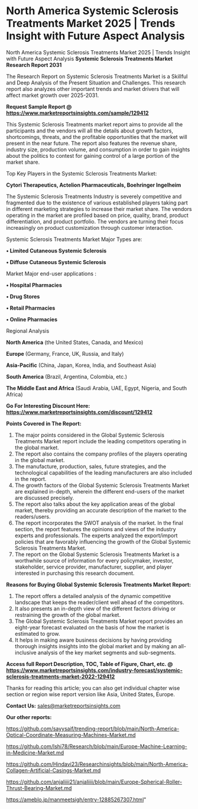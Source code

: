 # North America Systemic Sclerosis Treatments Market 2025 | Trends Insight with Future Aspect Analysis
North America Systemic Sclerosis Treatments Market 2025 | Trends Insight with Future Aspect Analysis
<strong>Systemic Sclerosis Treatments Market Research Report 2031</strong>

The Research Report on Systemic Sclerosis Treatments Market is a Skillful and Deep Analysis of the Present Situation and Challenges. This research report also analyzes other important trends and market drivers that will affect market growth over 2025-2031.

<strong>Request Sample Report @ <a href=https://www.marketreportsinsights.com/sample/129412>https://www.marketreportsinsights.com/sample/129412</a></strong>

This Systemic Sclerosis Treatments market report aims to provide all the participants and the vendors will all the details about growth factors, shortcomings, threats, and the profitable opportunities that the market will present in the near future. The report also features the revenue share, industry size, production volume, and consumption in order to gain insights about the politics to contest for gaining control of a large portion of the market share.

Top Key Players in the Systemic Sclerosis Treatments Market:

<strong>Cytori Therapeutics, Actelion Pharmaceuticals, Boehringer Ingelheim</strong>

The Systemic Sclerosis Treatments Industry is severely competitive and fragmented due to the existence of various established players taking part in different marketing strategies to increase their market share. The vendors operating in the market are profiled based on price, quality, brand, product differentiation, and product portfolio. The vendors are turning their focus increasingly on product customization through customer interaction.

Systemic Sclerosis Treatments Market Major Types are:

<strong>• Limited Cutaneous Systemic Sclerosis

• Diffuse Cutaneous Systemic Sclerosis</strong>

Market Major end-user applications :

<strong>• Hospital Pharmacies

• Drug Stores

• Retail Pharmacies

• Online Pharmacies</strong>

Regional Analysis

</u><strong><b>North America</b></strong> (the United States, Canada, and Mexico)

<strong><b>Europe </b></strong>(Germany, France, UK, Russia, and Italy)

<strong><b>Asia-Pacific</b></strong> (China, Japan, Korea, India, and Southeast Asia)

<strong><b>South America</b></strong> (Brazil, Argentina, Colombia, etc.)

<strong><b>The Middle East and Africa</b></strong> (Saudi Arabia, UAE, Egypt, Nigeria, and South Africa)

<strong>Go For Interesting Discount Here: <a href=https://www.marketreportsinsights.com/discount/129412>https://www.marketreportsinsights.com/discount/129412</a></strong>

<strong>Points Covered in The Report:</strong>
<ol>
  <li>The major points considered in the Global Systemic Sclerosis Treatments Market report include the leading competitors operating in the global market.</li>
  <li>The report also contains the company profiles of the players operating in the global market.</li>
  <li>The manufacture, production, sales, future strategies, and the technological capabilities of the leading manufacturers are also included in the report.</li>
  <li>The growth factors of the Global Systemic Sclerosis Treatments Market are explained in-depth, wherein the different end-users of the market are discussed precisely.</li>
  <li>The report also talks about the key application areas of the global market, thereby providing an accurate description of the market to the readers/users.</li>
  <li>The report incorporates the SWOT analysis of the market. In the final section, the report features the opinions and views of the industry experts and professionals. The experts analyzed the export/import policies that are favorably influencing the growth of the Global Systemic Sclerosis Treatments Market.</li>
  <li>The report on the Global Systemic Sclerosis Treatments Market is a worthwhile source of information for every policymaker, investor, stakeholder, service provider, manufacturer, supplier, and player interested in purchasing this research document.</li>
</ol>
<strong>Reasons for Buying Global Systemic Sclerosis Treatments Market Report:</strong>

<ol>
  <li>The report offers a detailed analysis of the dynamic competitive landscape that keeps the reader/client well ahead of the competitors.</li>
  <li>It also presents an in-depth view of the different factors driving or restraining the growth of the global market.</li>
  <li>The Global Systemic Sclerosis Treatments Market report provides an eight-year forecast evaluated on the basis of how the market is estimated to grow.</li>
  <li>It helps in making aware business decisions by having providing thorough insights insights into the global market and by making an all-inclusive analysis of the key market segments and sub-segments.</li>
</ol>
<strong>Access full Report Description, TOC, Table of Figure, Chart, etc. @ <a href=https://www.marketreportsinsights.com/industry-forecast/systemic-sclerosis-treatments-market-2022-129412>https://www.marketreportsinsights.com/industry-forecast/systemic-sclerosis-treatments-market-2022-129412</a></strong>


Thanks for reading this article; you can also get individual chapter wise section or region wise report version like Asia, United States, Europe.

<strong>Contact Us:</strong>
sales@marketreportsinsights.com

<strong>Our other reports:</strong>

<a href=https://github.com/sayysaif/trending-report/blob/main/North-America-Optical-Coordinate-Measuring-Machines-Market.md>https://github.com/sayysaif/trending-report/blob/main/North-America-Optical-Coordinate-Measuring-Machines-Market.md</a>

<a href=https://github.com/Ishi78/Research/blob/main/Europe-Machine-Learning-in-Medicine-Market.md>https://github.com/Ishi78/Research/blob/main/Europe-Machine-Learning-in-Medicine-Market.md</a>

<a href=https://github.com/Hindavi23/Researchinsights/blob/main/North-America-Collagen-Artificial-Casings-Market.md>https://github.com/Hindavi23/Researchinsights/blob/main/North-America-Collagen-Artificial-Casings-Market.md</a>

<a href=https://github.com/anjaliiii21/anjaliiii/blob/main/Europe-Spherical-Roller-Thrust-Bearing-Market.md>https://github.com/anjaliiii21/anjaliiii/blob/main/Europe-Spherical-Roller-Thrust-Bearing-Market.md</a>

<a href=https://ameblo.jp/manmeetsigh/entry-12885267307.html>https://ameblo.jp/manmeetsigh/entry-12885267307.html</a>"
